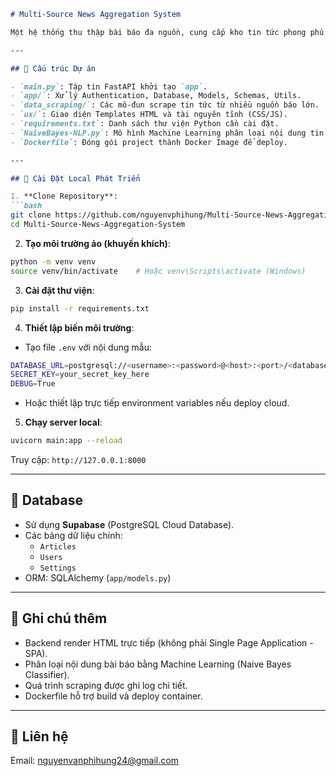 ```markdown
# Multi-Source News Aggregation System

Một hệ thống thu thập bài báo đa nguồn, cung cấp kho tin tức phong phú cho bạn đọc, tích hợp Machine Learning để phân loại nội dung dựa trên bộ dữ liệu hơn 5000 bài báo được gắn nhãn chuẩn. Hệ thống đồng thời hỗ trợ các chức năng dành riêng cho tác giả. Bộ dữ liệu được xây dựng bài bản bằng cách thu thập bài viết theo từng danh mục cụ thể, đảm bảo chất lượng huấn luyện.

---

## 🔹 Cấu trúc Dự án

- `main.py`: Tập tin FastAPI khởi tạo `app`.
- `app/`: Xử lý Authentication, Database, Models, Schemas, Utils.
- `data_scraping/`: Các mô-đun scrape tin tức từ nhiều nguồn báo lớn.
- `ux/`: Giao diện Templates HTML và tài nguyên tĩnh (CSS/JS).
- `requirements.txt`: Danh sách thư viện Python cần cài đặt.
- `NaiveBayes-NLP.py`: Mô hình Machine Learning phân loại nội dung tin tức.
- `Dockerfile`: Đóng gói project thành Docker Image để deploy.

---

## 🔹 Cài Đặt Local Phát Triển

1. **Clone Repository**:
```bash
git clone https://github.com/nguyenvphihung/Multi-Source-News-Aggregation-System.git
cd Multi-Source-News-Aggregation-System
```

2. **Tạo môi trường ảo (khuyến khích)**:
```bash
python -m venv venv
source venv/bin/activate    # Hoặc venv\Scripts\activate (Windows)
```

3. **Cài đặt thư viện**:
```bash
pip install -r requirements.txt
```

4. **Thiết lập biến môi trường**:
- Tạo file `.env` với nội dung mẫu:
```bash
DATABASE_URL=postgresql://<username>:<password>@<host>:<port>/<database>
SECRET_KEY=your_secret_key_here
DEBUG=True
```
- Hoặc thiết lập trực tiếp environment variables nếu deploy cloud.

5. **Chạy server local**:
```bash
uvicorn main:app --reload
```
Truy cập: `http://127.0.0.1:8000`

---

## 🔹 Database

- Sử dụng **Supabase** (PostgreSQL Cloud Database).
- Các bảng dữ liệu chính:
  - `Articles`
  - `Users`
  - `Settings`
- ORM: SQLAlchemy (`app/models.py`)

---

## 🔹 Ghi chú thêm

- Backend render HTML trực tiếp (không phải Single Page Application - SPA).
- Phân loại nội dung bài báo bằng Machine Learning (Naive Bayes Classifier).
- Quá trình scraping được ghi log chi tiết.
- Dockerfile hỗ trợ build và deploy container.

---

## 🔹 Liên hệ
Email: nguyenvanphihung24@gmail.com